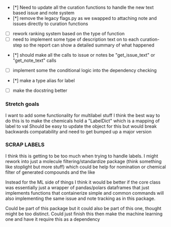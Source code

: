  - [*] Need to update all the curation functions to handle the new text based
issue and note system
 - [*] remove the legacy flags.py as we swapped to attaching note and issues
directly to curation functions
- [ ] rework ranking system based on the type of function
- [ ] need to implement some type of description text on to each curation-step so
the report can show a detailed summary of what happened
- [*] should make all the calls to issue or notes be "get_issue_text" or "get_note_text" calls
- [ ] implement some the conditional logic into the dependency checking
- [*] make a type alias for label
- [ ] make the docstring better


### Stretch goals
I want to add some functionality for multilabel stuff
I think the best way to do this is to make the chemicals
hold a "LabelDict" which is a mapping of label to val
Should be easy to update the object for this but would break backwards
compatability and need to get bumped up a major version


### SCRAP LABELS
I think this is getting to be too much when trying to handle
labels. I might rework into just a molecule filtering/standardize package
(think something like stoplight but more stuff) which could be help for
nomination or chemical filter of generated compounds and the like

Instead for the ML side of things I think it would be better if the core
class was essentially just a wrapper of pandas/polars dataframes that just implements functions that containerize simple and common commands will also
implementing the same issue and note tracking as in this package.

Could be part of this package but it could also be part of this one, thought
might be too distinct. Could just finish this then make the machine learning one
and have it require this as a dependency
